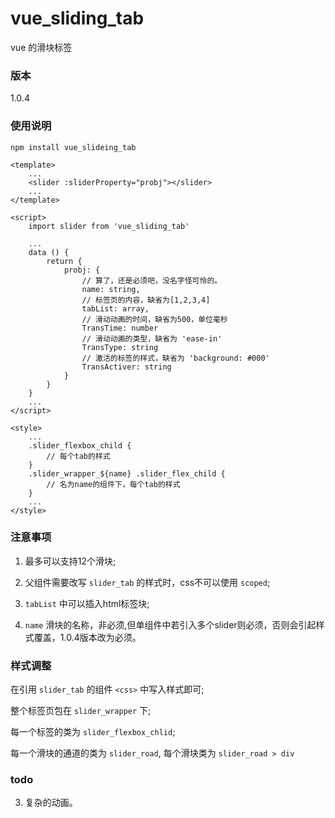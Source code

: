# vue_sliding_tab

vue 的滑块标签

### 版本

1.0.4

### 使用说明

    npm install vue_slideing_tab
    
    <template>
        ...
        <slider :sliderProperty="probj"></slider>
        ...
    </template>
    
    <script>
        import slider from 'vue_sliding_tab'

        ...
        data () {
            return {
                probj: {
                    // 算了，还是必须吧，没名字怪可怜的。
                    name: string,
                    // 标签页的内容，缺省为[1,2,3,4]
                    tabList: array,
                    // 滑动动画的时间，缺省为500，单位毫秒
                    TransTime: number
                    // 滑动动画的类型，缺省为 'ease-in'
                    TransType: string
                    // 激活的标签的样式，缺省为 'background: #000'
                    TransActiver: string
                }
            }
        }
        ...
    </script>

    <style>
        ...
        .slider_flexbox_child {
            // 每个tab的样式
        }
        .slider_wrapper_${name} .slider_flex_child {
            // 名为name的组件下，每个tab的样式
        }
        ...
    </style>

### 注意事项

1. 最多可以支持12个滑块;

2. 父组件需要改写 `slider_tab` 的样式时，css不可以使用 `scoped`;

3. `tabList` 中可以插入html标签块;

4. `name` 滑块的名称，非必须,但单组件中若引入多个slider则必须，否则会引起样式覆盖，1.0.4版本改为必须。

### 样式调整

在引用 `slider_tab` 的组件 `<css>` 中写入样式即可;

整个标签页包在 `slider_wrapper` 下;
 
每一个标签的类为 `slider_flexbox_chlid`;

每一个滑块的通道的类为 `slider_road`, 每个滑块类为 `slider_road > div`

### todo

3. 复杂的动画。



